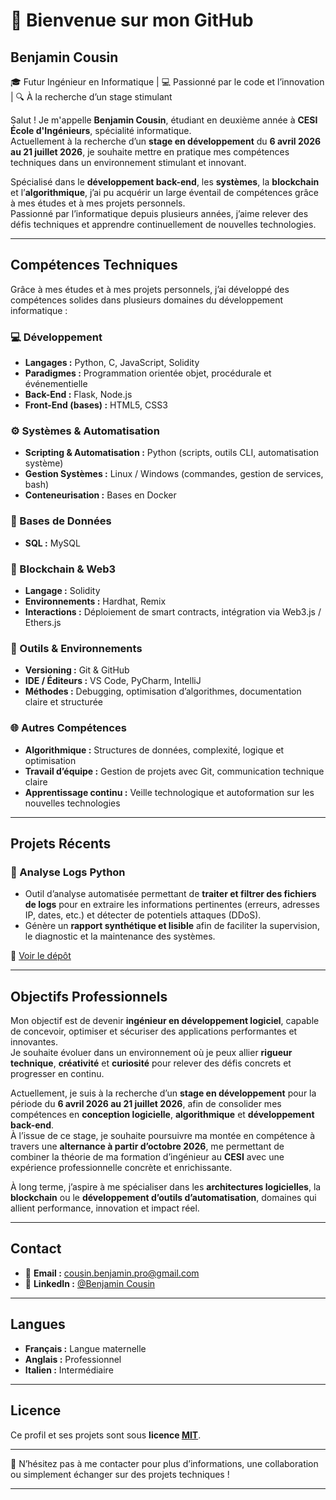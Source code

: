 # 👋 Bienvenue sur mon GitHub

## Benjamin Cousin  
🎓 Futur Ingénieur en Informatique | 💻 Passionné par le code et l’innovation | 🔍 À la recherche d’un stage stimulant  

Salut ! Je m'appelle **Benjamin Cousin**, étudiant en deuxième année à **CESI École d'Ingénieurs**, spécialité informatique.  
Actuellement à la recherche d’un **stage en développement** du **6 avril 2026 au 21 juillet 2026**, je souhaite mettre en pratique mes compétences techniques dans un environnement stimulant et innovant.

Spécialisé dans le **développement back-end**, les **systèmes**, la **blockchain** et l’**algorithmique**, j’ai pu acquérir un large éventail de compétences grâce à mes études et à mes projets personnels.  
Passionné par l’informatique depuis plusieurs années, j’aime relever des défis techniques et apprendre continuellement de nouvelles technologies.

---

## Compétences Techniques

Grâce à mes études et à mes projets personnels, j’ai développé des compétences solides dans plusieurs domaines du développement informatique :

### 💻 Développement
- **Langages :** Python, C, JavaScript, Solidity  
- **Paradigmes :** Programmation orientée objet, procédurale et événementielle  
- **Back-End :** Flask, Node.js  
- **Front-End (bases) :** HTML5, CSS3  

### ⚙️ Systèmes & Automatisation
- **Scripting & Automatisation :** Python (scripts, outils CLI, automatisation système)  
- **Gestion Systèmes :** Linux / Windows (commandes, gestion de services, bash)  
- **Conteneurisation :** Bases en Docker  

### 🧩 Bases de Données
- **SQL :** MySQL

### 🔗 Blockchain & Web3
- **Langage :** Solidity  
- **Environnements :** Hardhat, Remix  
- **Interactions :** Déploiement de smart contracts, intégration via Web3.js / Ethers.js  

### 🧪 Outils & Environnements
- **Versioning :** Git & GitHub  
- **IDE / Éditeurs :** VS Code, PyCharm, IntelliJ  
- **Méthodes :** Debugging, optimisation d’algorithmes, documentation claire et structurée  

### 🌐 Autres Compétences
- **Algorithmique :** Structures de données, complexité, logique et optimisation  
- **Travail d’équipe :** Gestion de projets avec Git, communication technique claire  
- **Apprentissage continu :** Veille technologique et autoformation sur les nouvelles technologies

---

## Projets Récents

### 🧾 Analyse Logs Python  
- Outil d’analyse automatisée permettant de **traiter et filtrer des fichiers de logs** pour en extraire les informations pertinentes (erreurs, adresses IP, dates, etc.) et détecter de potentiels attaques (DDoS).  
- Génère un **rapport synthétique et lisible** afin de faciliter la supervision, le diagnostic et la maintenance des systèmes.  

🔗 [Voir le dépôt](https://github.com/BenCsn-sudo/Projet---Analyse-de-Log-Apache)

---

## Objectifs Professionnels
Mon objectif est de devenir **ingénieur en développement logiciel**, capable de concevoir, optimiser et sécuriser des applications performantes et innovantes.  
Je souhaite évoluer dans un environnement où je peux allier **rigueur technique**, **créativité** et **curiosité** pour relever des défis concrets et progresser en continu.

Actuellement, je suis à la recherche d’un **stage en développement** pour la période du **6 avril 2026 au 21 juillet 2026**, afin de consolider mes compétences en **conception logicielle**, **algorithmique** et **développement back-end**.  
À l’issue de ce stage, je souhaite poursuivre ma montée en compétence à travers une **alternance à partir d’octobre 2026**, me permettant de combiner la théorie de ma formation d’ingénieur au **CESI** avec une expérience professionnelle concrète et enrichissante.

À long terme, j’aspire à me spécialiser dans les **architectures logicielles**, la **blockchain** ou le **développement d’outils d’automatisation**, domaines qui allient performance, innovation et impact réel.

---

## Contact

- 📧 **Email :** [cousin.benjamin.pro@gmail.com](mailto:cousin.benjamin.pro@gmail.com)  
- 💼 **LinkedIn :** [@Benjamin Cousin](www.linkedin.com/in/benjamin-cousin-3b8622394)  

---

## Langues

- **Français :** Langue maternelle  
- **Anglais :** Professionnel  
- **Italien :** Intermédiaire  

---

## Licence

Ce profil et ses projets sont sous **licence [MIT](https://opensource.org/licenses/MIT)**.  

---

💬 N’hésitez pas à me contacter pour plus d’informations, une collaboration ou simplement échanger sur des projets techniques !

---


